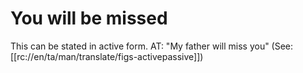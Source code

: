 # You will be missed

This can be stated in active form. AT: "My father will miss you" (See: [[rc://en/ta/man/translate/figs-activepassive]])

